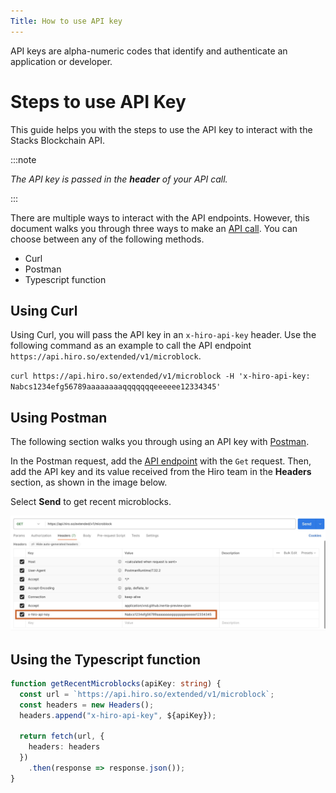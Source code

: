 ```yaml
---
Title: How to use API key
---
```


API keys are alpha-numeric codes that identify and authenticate an application or developer.

# Steps to use API Key

This guide helps you with the steps to use the API key to interact with the Stacks Blockchain API.

:::note

_The API key is passed in the **header** of your API call._

:::

There are multiple ways to interact with the API endpoints. However, this document walks you through three ways to make an [API call](https://docs.hiro.so/api#tag/Microblocks/operation/get_microblock_list). You can choose between any of the following methods.

- Curl
- Postman
- Typescript function

## Using Curl

Using Curl, you will pass the API key in an `x-hiro-api-key` header. Use the following command as an example to call the API endpoint `https://api.hiro.so/extended/v1/microblock`.

`curl https://api.hiro.so/extended/v1/microblock -H 'x-hiro-api-key: Nabcs1234efg56789aaaaaaaaqqqqqqqeeeeee12334345'`

## Using Postman

The following section walks you through using an API key with [Postman](https://www.postman.com/).

In the Postman request, add the [API endpoint](https://api.hiro.so/extended/v1/microblock) with the `Get` request. Then, add the API key and its value received from the Hiro team in the **Headers** section, as shown in the image below.

Select **Send** to get recent microblocks.

![API-Key](../images/api-key.jpeg)

## Using the Typescript function

```typescript
function getRecentMicroblocks(apiKey: string) {
  const url = `https://api.hiro.so/extended/v1/microblock`;
  const headers = new Headers();
  headers.append("x-hiro-api-key", ${apiKey});

  return fetch(url, {
    headers: headers
  })
    .then(response => response.json());
}
```
